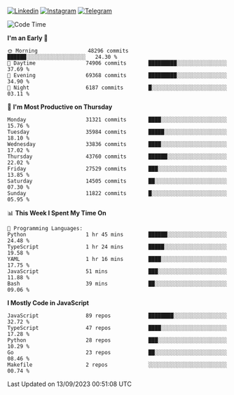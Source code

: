 [![Linkedin](https://img.shields.io/badge/-Archie-blue?style=flat-square&labelColor=gray&logo=Linkedin&logoColor=white&link=https://www.linkedin.com/in/archisdi)](https://www.linkedin.com/in/archisdi)
[![Instagram](https://img.shields.io/badge/-@archisdi-orange?style=flat-square&labelColor=gray&logo=Instagram&logoColor=white&link=https://www.instagram.com/archisdi)](https://www.instagram.com/archisdi)
[![Telegram](https://img.shields.io/badge/-aai-informational?style=flat-square&labelColor=gray&logo=telegram&logoColor=white&link=https://t.me/archisdi)](https://t.me/archisdi)

<!--START_SECTION:waka-->
![Code Time](http://img.shields.io/badge/Code%20Time-2%2C394%20hrs%205%20mins-blue)

**I'm an Early 🐤** 

```text
🌞 Morning                48296 commits       ██████░░░░░░░░░░░░░░░░░░░   24.30 % 
🌆 Daytime                74906 commits       █████████░░░░░░░░░░░░░░░░   37.69 % 
🌃 Evening                69368 commits       █████████░░░░░░░░░░░░░░░░   34.90 % 
🌙 Night                  6187 commits        █░░░░░░░░░░░░░░░░░░░░░░░░   03.11 % 
```
📅 **I'm Most Productive on Thursday** 

```text
Monday                   31321 commits       ████░░░░░░░░░░░░░░░░░░░░░   15.76 % 
Tuesday                  35984 commits       █████░░░░░░░░░░░░░░░░░░░░   18.10 % 
Wednesday                33836 commits       ████░░░░░░░░░░░░░░░░░░░░░   17.02 % 
Thursday                 43760 commits       ██████░░░░░░░░░░░░░░░░░░░   22.02 % 
Friday                   27529 commits       ███░░░░░░░░░░░░░░░░░░░░░░   13.85 % 
Saturday                 14505 commits       ██░░░░░░░░░░░░░░░░░░░░░░░   07.30 % 
Sunday                   11822 commits       █░░░░░░░░░░░░░░░░░░░░░░░░   05.95 % 
```


📊 **This Week I Spent My Time On** 

```text
💬 Programming Languages: 
Python                   1 hr 45 mins        ██████░░░░░░░░░░░░░░░░░░░   24.48 % 
TypeScript               1 hr 24 mins        █████░░░░░░░░░░░░░░░░░░░░   19.58 % 
YAML                     1 hr 16 mins        ████░░░░░░░░░░░░░░░░░░░░░   17.75 % 
JavaScript               51 mins             ███░░░░░░░░░░░░░░░░░░░░░░   11.88 % 
Bash                     39 mins             ██░░░░░░░░░░░░░░░░░░░░░░░   09.06 % 
```

**I Mostly Code in JavaScript** 

```text
JavaScript               89 repos            ████████░░░░░░░░░░░░░░░░░   32.72 % 
TypeScript               47 repos            ████░░░░░░░░░░░░░░░░░░░░░   17.28 % 
Python                   28 repos            ███░░░░░░░░░░░░░░░░░░░░░░   10.29 % 
Go                       23 repos            ██░░░░░░░░░░░░░░░░░░░░░░░   08.46 % 
Makefile                 2 repos             ░░░░░░░░░░░░░░░░░░░░░░░░░   00.74 % 
```




 Last Updated on 13/09/2023 00:51:08 UTC
<!--END_SECTION:waka-->